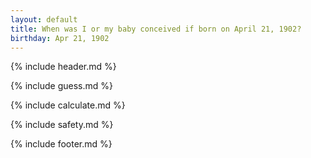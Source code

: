 ```yaml
---
layout: default
title: When was I or my baby conceived if born on April 21, 1902?
birthday: Apr 21, 1902
---
```


{% include header.md %}

{% include guess.md %}

{% include calculate.md %}

{% include safety.md %}

{% include footer.md %}



